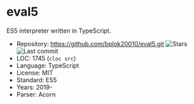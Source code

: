 # eval5

ES5 interpreter written in TypeScript.

* Repository: https://github.com/bplok20010/eval5.git <img src="https://img.shields.io/github/stars/bplok20010/eval5?label=&style=flat-square" alt="Stars"><img src="https://img.shields.io/github/last-commit/bplok20010/eval5?label=&style=flat-square" alt="Last commit">
* LOC:        1745 (`cloc src`)
* Language:   TypeScript
* License:    MIT
* Standard:   ES5
* Years:      2019-
* Parser:     Acorn
